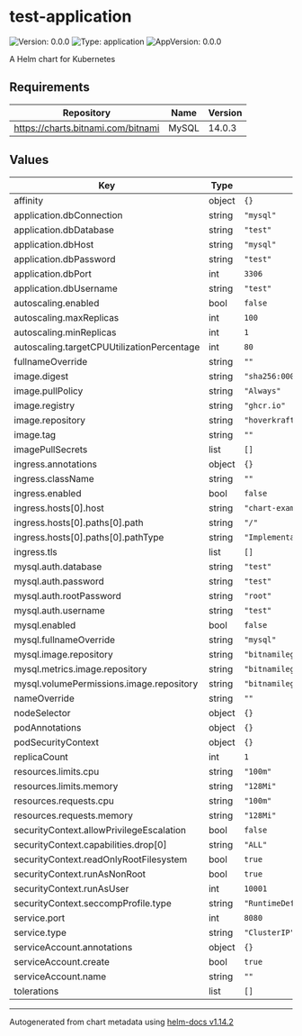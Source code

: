 # test-application

![Version: 0.0.0](https://img.shields.io/badge/Version-0.0.0-informational?style=flat-square) ![Type: application](https://img.shields.io/badge/Type-application-informational?style=flat-square) ![AppVersion: 0.0.0](https://img.shields.io/badge/AppVersion-0.0.0-informational?style=flat-square)

A Helm chart for Kubernetes

## Requirements

| Repository                           | Name  | Version |
| ------------------------------------ | ----- | ------- |
| <https://charts.bitnami.com/bitnami> | MySQL | 14.0.3  |

## Values

| Key                                        | Type   | Default                                                                     | Description |
| ------------------------------------------ | ------ | --------------------------------------------------------------------------- | ----------- |
| affinity                                   | object | `{}`                                                                        |             |
| application.dbConnection                   | string | `"mysql"`                                                                   |             |
| application.dbDatabase                     | string | `"test"`                                                                    |             |
| application.dbHost                         | string | `"mysql"`                                                                   |             |
| application.dbPassword                     | string | `"test"`                                                                    |             |
| application.dbPort                         | int    | `3306`                                                                      |             |
| application.dbUsername                     | string | `"test"`                                                                    |             |
| autoscaling.enabled                        | bool   | `false`                                                                     |             |
| autoscaling.maxReplicas                    | int    | `100`                                                                       |             |
| autoscaling.minReplicas                    | int    | `1`                                                                         |             |
| autoscaling.targetCPUUtilizationPercentage | int    | `80`                                                                        |             |
| fullnameOverride                           | string | `""`                                                                        |             |
| image.digest                               | string | `"sha256:0000000000000000000000000000000000000000000000000000000000000000"` |             |
| image.pullPolicy                           | string | `"Always"`                                                                  |             |
| image.registry                             | string | `"ghcr.io"`                                                                 |             |
| image.repository                           | string | `"hoverkraft-tech/ci-github-container/application-test"`                    |             |
| image.tag                                  | string | `""`                                                                        |             |
| imagePullSecrets                           | list   | `[]`                                                                        |             |
| ingress.annotations                        | object | `{}`                                                                        |             |
| ingress.className                          | string | `""`                                                                        |             |
| ingress.enabled                            | bool   | `false`                                                                     |             |
| ingress.hosts[0].host                      | string | `"chart-example.local"`                                                     |             |
| ingress.hosts[0].paths[0].path             | string | `"/"`                                                                       |             |
| ingress.hosts[0].paths[0].pathType         | string | `"ImplementationSpecific"`                                                  |             |
| ingress.tls                                | list   | `[]`                                                                        |             |
| mysql.auth.database                        | string | `"test"`                                                                    |             |
| mysql.auth.password                        | string | `"test"`                                                                    |             |
| mysql.auth.rootPassword                    | string | `"root"`                                                                    |             |
| mysql.auth.username                        | string | `"test"`                                                                    |             |
| mysql.enabled                              | bool   | `false`                                                                     |             |
| mysql.fullnameOverride                     | string | `"mysql"`                                                                   |             |
| mysql.image.repository                     | string | `"bitnamilegacy/mysql"`                                                     |             |
| mysql.metrics.image.repository             | string | `"bitnamilegacy/mysqld-exporter"`                                           |             |
| mysql.volumePermissions.image.repository   | string | `"bitnamilegacy/os-shell"`                                                  |             |
| nameOverride                               | string | `""`                                                                        |             |
| nodeSelector                               | object | `{}`                                                                        |             |
| podAnnotations                             | object | `{}`                                                                        |             |
| podSecurityContext                         | object | `{}`                                                                        |             |
| replicaCount                               | int    | `1`                                                                         |             |
| resources.limits.cpu                       | string | `"100m"`                                                                    |             |
| resources.limits.memory                    | string | `"128Mi"`                                                                   |             |
| resources.requests.cpu                     | string | `"100m"`                                                                    |             |
| resources.requests.memory                  | string | `"128Mi"`                                                                   |             |
| securityContext.allowPrivilegeEscalation   | bool   | `false`                                                                     |             |
| securityContext.capabilities.drop[0]       | string | `"ALL"`                                                                     |             |
| securityContext.readOnlyRootFilesystem     | bool   | `true`                                                                      |             |
| securityContext.runAsNonRoot               | bool   | `true`                                                                      |             |
| securityContext.runAsUser                  | int    | `10001`                                                                     |             |
| securityContext.seccompProfile.type        | string | `"RuntimeDefault"`                                                          |             |
| service.port                               | int    | `8080`                                                                      |             |
| service.type                               | string | `"ClusterIP"`                                                               |             |
| serviceAccount.annotations                 | object | `{}`                                                                        |             |
| serviceAccount.create                      | bool   | `true`                                                                      |             |
| serviceAccount.name                        | string | `""`                                                                        |             |
| tolerations                                | list   | `[]`                                                                        |             |

---

Autogenerated from chart metadata using [helm-docs v1.14.2](https://github.com/norwoodj/helm-docs/releases/v1.14.2)
